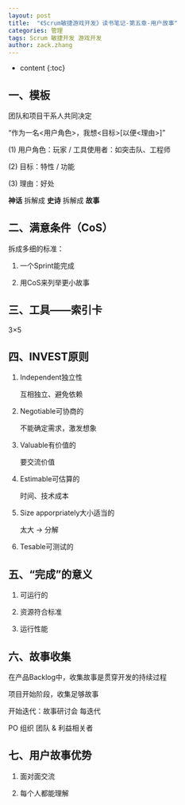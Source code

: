 ```yaml
---
layout: post
title:  "《Scrum敏捷游戏开发》读书笔记-第五章-用户故事"
categories: 管理
tags: Scrum 敏捷开发 游戏开发
author: zack.zhang
---
```


* content
{:toc}

<!-- more -->

## 一、模板

团队和项目干系人共同决定

“作为一名\<用户角色\>，我想\<目标\>[以便\<理由\>]”

(1) 用户角色：玩家 / 工具使用者：如突击队、工程师
	
(2) 目标：特性 / 功能
	
(3) 理由：好处
	
**神话** 拆解成 **史诗** 拆解成 **故事**

## 二、满意条件（CoS）

拆成多细的标准：

1. 一个Sprint能完成

2. 用CoS来列举更小故事

## 三、工具——索引卡

3×5

## 四、INVEST原则

1. Independent独立性

    互相独立、避免依赖
	
2. Negotiable可协商的

    不能确定需求，激发想象
	
3. Valuable有价值的

    要交流价值
	
4. Estimable可估算的

    时间、技术成本
	
5. Size apporpriately大小适当的

    太大 → 分解
	
6. Tesable可测试的

## 五、“完成”的意义

1. 可运行的

2. 资源符合标准

3. 运行性能

## 六、故事收集

在产品Backlog中，收集故事是贯穿开发的持续过程

项目开始阶段，收集足够故事

开始迭代：故事研讨会   每迭代

PO 组织 团队 & 利益相关者

## 七、用户故事优势

1. 面对面交流

2. 每个人都能理解